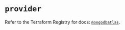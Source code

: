 # `provider`

Refer to the Terraform Registry for docs: [`mongodbatlas`](https://registry.terraform.io/providers/mongodb/mongodbatlas/1.15.2/docs).
